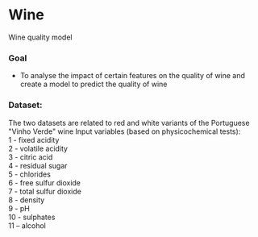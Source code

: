 # Wine
Wine quality model

### Goal
- To analyse the impact of certain features on the quality of wine and create a model to predict the quality of wine 

### Dataset:<br >
The two datasets are related to red and white variants of the Portuguese "Vinho Verde" wine
Input variables (based on physicochemical tests):<br >
1 - fixed acidity<br >
2 - volatile acidity<br >
3 - citric acid<br >
4 - residual sugar<br >
5 - chlorides<br >
6 - free sulfur dioxide<br >
7 - total sulfur dioxide<br >
8 - density<br >
9 - pH<br >
10 - sulphates<br >
11 – alcohol

